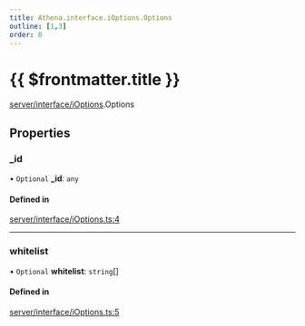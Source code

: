 ```yaml
---
title: Athena.interface.iOptions.Options
outline: [1,3]
order: 0
---
```


# {{ $frontmatter.title }}


[server/interface/iOptions](../modules/server_interface_iOptions.md).Options

## Properties

### \_id

• `Optional` **\_id**: `any`

#### Defined in

[server/interface/iOptions.ts:4](https://github.com/Stuyk/altv-athena/blob/128b8a7/src/core/server/interface/iOptions.ts#L4)

___

### whitelist

• `Optional` **whitelist**: `string`[]

#### Defined in

[server/interface/iOptions.ts:5](https://github.com/Stuyk/altv-athena/blob/128b8a7/src/core/server/interface/iOptions.ts#L5)

